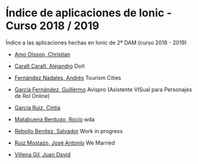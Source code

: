 # Índice de aplicaciones de Ionic - Curso 2018 / 2019

Índice a las aplicaciones hechas en Ionic de 2º DAM (curso 2018 - 2019)

* [Amo Olsson, Christian](https://github.com/christianraulamo/ionic-Receta)

* [Caralt Caralt, Alejandro](https://github.com/AlejandroCaralt/DoIt) DoIt

* [Fernández Nadales, Andrés](https://github.com/andresfernandeznad/ionic-TourismCities) Tourism Cities

* [García Fernández, Guillermo](https://github.com/GuillermoGarcia/Avispro-ionic) Avispro (Asistente VISual para Personajes de Rol Online)

* [García Ruiz, Cintia](https://github.com/cyntigr/Aplicacion-ionic-mi-cuisine.git)

* [Matabuena Berdugo, Rocío](https://github.com/rociomatabuenaberdugo/wda.git) wda

* [Rebollo Benítez, Salvador](https://github.com/SalvaRebollo/app-ionic) Work in progress

* [Ruiz Mostazo, José Antonio](https://github.com/joseantonioruizmostazo/app-ionic) We Married

* [Villena Gil, Juan David](https://github.com/juandavidvillena/proyecto-ionic)



